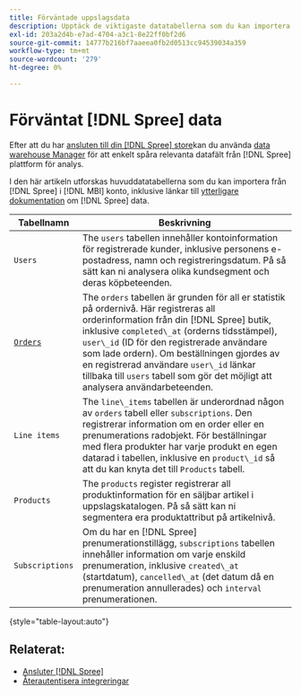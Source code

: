 ```yaml
---
title: Förväntade uppslagsdata
description: Upptäck de viktigaste datatabellerna som du kan importera från Spree till [!DNL MBI] konto.
exl-id: 203a2d4b-e7ad-4704-a3c1-8e22ff0bf2d6
source-git-commit: 14777b216bf7aaeea0fb2d0513cc94539034a359
workflow-type: tm+mt
source-wordcount: '279'
ht-degree: 0%

---
```


# Förväntat [!DNL Spree] data

Efter att du har [ansluten till din [!DNL Spree] store](../../../data-analyst/importing-data/integrations/spree.md)kan du använda [data warehouse Manager](../../data-warehouse-mgr/tour-dwm.md) för att enkelt spåra relevanta datafält från [!DNL Spree] plattform för analys.

I den här artikeln utforskas huvuddatatabellerna som du kan importera från [!DNL Spree] i [!DNL MBI] konto, inklusive länkar till [ytterligare dokumentation](https://guides.spreecommerce.org/developer/addresses.html#address) om [!DNL Spree] data.

| **Tabellnamn** | **Beskrivning** |
|-----|-----|
| `Users` | The `users` tabellen innehåller kontoinformation för registrerade kunder, inklusive personens e-postadress, namn och registreringsdatum. På så sätt kan ni analysera olika kundsegment och deras köpbeteenden. |
| [`Orders`](https://guides.spreecommerce.org/developer/orders.html#overview) | The `orders` tabellen är grunden för all er statistik på ordernivå. Här registreras all orderinformation från din [!DNL Spree] butik, inklusive `completed\_at` (orderns tidsstämpel), `user\_id` (ID för den registrerade användare som lade ordern). Om beställningen gjordes av en registrerad användare `user\_id` länkar tillbaka till `users` tabell som gör det möjligt att analysera användarbeteenden. |
| `Line items` | The `line\_items` tabellen är underordnad någon av `orders` tabell eller `subscriptions`. Den registrerar information om en order eller en prenumerations radobjekt. För beställningar med flera produkter har varje produkt en egen datarad i tabellen, inklusive en `product\_id` så att du kan knyta det till `Products` tabell. |
| `Products` | The `products` register registrerar all produktinformation för en säljbar artikel i uppslagskatalogen. På så sätt kan ni segmentera era produktattribut på artikelnivå. |
| `Subscriptions` | Om du har en [!DNL Spree] prenumerationstillägg, `subscriptions` tabellen innehåller information om varje enskild prenumeration, inklusive `created\_at` (startdatum), `cancelled\_at` (det datum då en prenumeration annullerades) och `interval` prenumerationen. |

{style="table-layout:auto"}

## Relaterat:

* [Ansluter [!DNL Spree]](../integrations/spree.md)
* [Återautentisera integreringar](https://experienceleague.adobe.com/docs/commerce-knowledge-base/kb/how-to/mbi-reauthenticating-integrations.html?lang=en)
